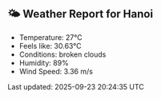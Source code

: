 <!-- WEATHER-START -->
## 🌤 Weather Report for Hanoi

- Temperature: 27°C
- Feels like: 30.63°C
- Conditions: broken clouds
- Humidity: 89%
- Wind Speed: 3.36 m/s

Last updated: 2025-09-23 20:24:35 UTC
<!-- WEATHER-END -->
